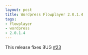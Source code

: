 ```yaml
--- 
layout: post
title: Wordpress Flowplayer 2.0.1.4
tags: 
- flowplayer
- wordpress
- 2.0.1.4
---
```

This release fixes BUG <a href="http://trac.saiweb.co.uk/saiweb/ticket/23#">#23</a><br />
